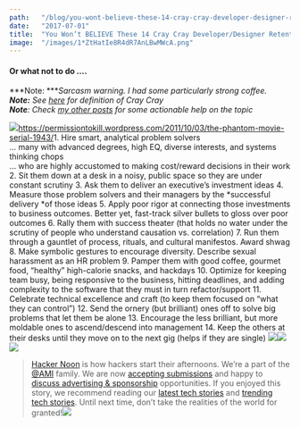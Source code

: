 ```yaml
---
path:	"/blog/you-wont-believe-these-14-cray-cray-developer-designer-retention-hacks"
date:	"2017-07-01"
title:	"You Won’t BELIEVE These 14 Cray Cray Developer/Designer Retention Hacks…"
image:	"/images/1*ZtHatIe8R4dR7AnLBwMWcA.png"
---
```


#### Or what not to do ….

***Note: ****Sarcasm warning. I had some particularly strong coffee.   
****Note:**** See *[*here*](http://neologisms.rice.edu/index.php?a=term&d=1&t=9024)* for definition of Cray Cray  
****Note****: Check *[*my other posts*](https://hackernoon.com/@johnpcutler)* for some actionable help on the topic*

![](/images/1*ZtHatIe8R4dR7AnLBwMWcA.png)<https://permissiontokill.wordpress.com/2011/10/03/the-phantom-movie-serial-1943/>1. Hire smart, analytical problem solvers  
… many with advanced degrees, high EQ, diverse interests, and systems thinking chops  
… who are highly accustomed to making cost/reward decisions in their work
2. Sit them down at a desk in a noisy, public space so they are under constant scrutiny
3. Ask them to deliver an executive’s investment ideas
4. Measure those problem solvers and their managers by the *successful delivery *of those ideas
5. Apply poor rigor at connecting those investments to business outcomes. Better yet, fast-track silver bullets to gloss over poor outcomes
6. Rally them with success theater (that holds no water under the scrutiny of people who understand causation vs. correlation)
7. Run them through a gauntlet of process, rituals, and cultural manifestos. Award shwag
8. Make symbolic gestures to encourage diversity. Describe sexual harassment as an HR problem
9. Pamper them with good coffee, gourmet food, “healthy” high-calorie snacks, and hackdays
10. Optimize for keeping team busy, being responsive to the business, hitting deadlines, and adding complexity to the software that they must in turn refactor/support
11. Celebrate technical excellence and craft (to keep them focused on “what they can control”)
12. Send the ornery (but brilliant) ones off to solve big problems that let them be alone
13. Encourage the less brilliant, but more moldable ones to ascend/descend into management
14. Keep the others at their desks until they move on to the next gig (helps if they are single)
[![](/images/1*0hqOaABQ7XGPT-OYNgiUBg.png)](http://bit.ly/HackernoonFB)[![](/images/1*Vgw1jkA6hgnvwzTsfMlnpg.png)](https://goo.gl/k7XYbx)[![](/images/1*gKBpq1ruUi0FVK2UM_I4tQ.png)](https://goo.gl/4ofytp)
> [Hacker Noon](http://bit.ly/Hackernoon) is how hackers start their afternoons. We’re a part of the [@AMI](http://bit.ly/atAMIatAMI) family. We are now [accepting submissions](http://bit.ly/hackernoonsubmission) and happy to [discuss advertising & sponsorship](mailto:partners@amipublications.com) opportunities.
> If you enjoyed this story, we recommend reading our [latest tech stories](http://bit.ly/hackernoonlatestt) and [trending tech stories](https://hackernoon.com/trending). Until next time, don’t take the realities of the world for granted!![](/images/1*35tCjoPcvq6LbB3I6Wegqw.jpeg)